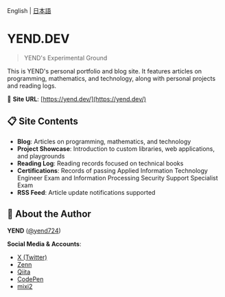 English | [日本語](README.ja.md)

# YEND.DEV

> YEND's Experimental Ground

This is YEND's personal portfolio and blog site. It features articles on programming, mathematics, and technology, along with personal projects and reading logs.

🔗 **Site URL**: [https://yend.dev/](https://yend.dev/)

## 📋 Site Contents

- **Blog**: Articles on programming, mathematics, and technology
- **Project Showcase**: Introduction to custom libraries, web applications, and playgrounds
- **Reading Log**: Reading records focused on technical books
- **Certifications**: Records of passing Applied Information Technology Engineer Exam and Information Processing Security Support Specialist Exam
- **RSS Feed**: Article update notifications supported

## 👤 About the Author

**YEND** ([@yend724](https://github.com/yend724))

**Social Media & Accounts**:

- [X (Twitter)](https://x.com/yend724)
- [Zenn](https://zenn.dev/yend724)
- [Qiita](https://qiita.com/yend724)
- [CodePen](https://codepen.io/yend24)
- [mixi2](https://mixi.social/@yend724)
